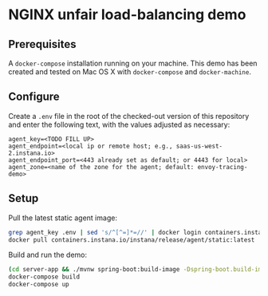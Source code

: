 # NGINX unfair load-balancing demo

## Prerequisites

A `docker-compose` installation running on your machine. This demo has been created and tested on Mac OS X with `docker-compose` and `docker-machine`.

## Configure

Create a `.env` file in the root of the checked-out version of this repository and enter the following text, with the values adjusted as necessary:

```text
agent_key=<TODO FILL UP>
agent_endpoint=<local ip or remote host; e.g., saas-us-west-2.instana.io>
agent_endpoint_port=<443 already set as default; or 4443 for local>
agent_zone=<name of the zone for the agent; default: envoy-tracing-demo>
```

## Setup

Pull the latest static agent image:

```sh
grep agent_key .env | sed 's/^[^=]*=//' | docker login containers.instana.io -u _ --password-stdin
docker pull containers.instana.io/instana/release/agent/static:latest
```

Build and run the demo:

```sh
(cd server-app && ./mvnw spring-boot:build-image -Dspring-boot.build-image.imageName=server-app)
docker-compose build
docker-compose up
```
